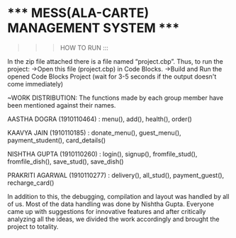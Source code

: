 # *** MESS(ALA-CARTE) MANAGEMENT SYSTEM ***
>>> HOW TO RUN :::

In the zip file attached there is a file named “project.cbp”. 
Thus, to run the project: 
->Open this file (project.cbp) in Code Blocks.
->Build and Run the opened Code Blocks Project
  (wait for 3-5 seconds if the output doesn't come immediately)

~WORK DISTRIBUTION: The functions made by each group member have been mentioned against their names.

AASTHA DOGRA      (1910110464)   : menu(), add(), health(), order()
                 
KAAVYA JAIN       (1910110185)   : donate_menu(), guest_menu(), payment_student(), card_details()
                 
NISHTHA GUPTA     (1910110260)   : login(), signup(), fromfile_stud(), fromfile_dish(), save_stud(),                                        save_dish()
                 
PRAKRITI AGARWAL  (1910110277)   : delivery(), all_stud(), payment_guest(), recharge_card()

In addition to this, the debugging, compilation and layout was handled by all of us. Most of the data handling was done by Nishtha Gupta. Everyone came up with suggestions for innovative features and after critically analyzing all the ideas, we divided the work accordingly and brought the project to totality.

